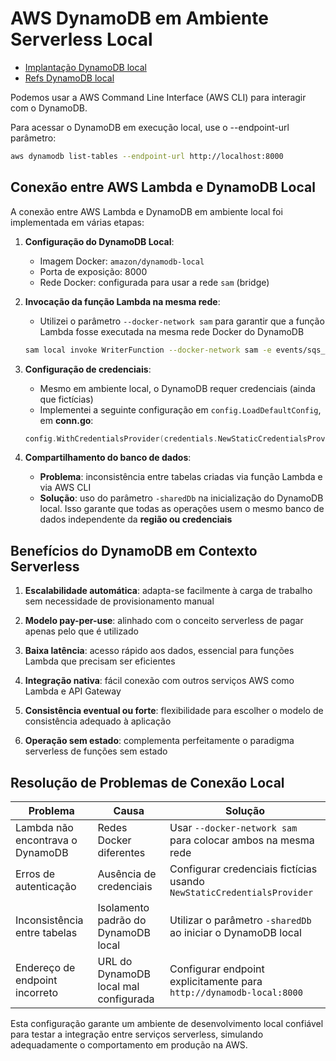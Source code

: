 # AWS DynamoDB em Ambiente Serverless Local

- [Implantação DynamoDB local](https://docs.aws.amazon.com/amazondynamodb/latest/developerguide/DynamoDBLocal.DownloadingAndRunning.html)
- [Refs DynamoDB local](https://docs.aws.amazon.com/amazondynamodb/latest/developerguide/DynamoDBLocal.html)

Podemos usar a AWS Command Line Interface (AWS CLI) para interagir com o DynamoDB.

Para acessar o DynamoDB em execução local, use o --endpoint-url parâmetro:
```bash
aws dynamodb list-tables --endpoint-url http://localhost:8000
```

## Conexão entre AWS Lambda e DynamoDB Local

A conexão entre AWS Lambda e DynamoDB em ambiente local foi implementada em várias etapas:

1. **Configuração do DynamoDB Local**:
   - Imagem Docker: `amazon/dynamodb-local`
   - Porta de exposição: 8000
   - Rede Docker: configurada para usar a rede `sam` (bridge)

2. **Invocação da função Lambda na mesma rede**:
   - Utilizei o parâmetro `--docker-network sam` para garantir que a função Lambda fosse executada na mesma rede Docker do DynamoDB
   ```bash
   sam local invoke WriterFunction --docker-network sam -e events/sqs_event.json
   ```

3. **Configuração de credenciais**:
   - Mesmo em ambiente local, o DynamoDB requer credenciais (ainda que fictícias)
   - Implementei a seguinte configuração em `config.LoadDefaultConfig`, em **conn.go**:
   ```go
   config.WithCredentialsProvider(credentials.NewStaticCredentialsProvider("dummy", "dummy", ""))
   ```

4. **Compartilhamento do banco de dados**:
   - **Problema**: inconsistência entre tabelas criadas via função Lambda e via AWS CLI
   - **Solução**: uso do parâmetro `-sharedDb` na inicialização do DynamoDB local. Isso garante que todas as operações usem o mesmo banco de dados independente da **região ou credenciais**

## Benefícios do DynamoDB em Contexto Serverless

1. **Escalabilidade automática**: adapta-se facilmente à carga de trabalho sem necessidade de provisionamento manual

2. **Modelo pay-per-use**: alinhado com o conceito serverless de pagar apenas pelo que é utilizado

3. **Baixa latência**: acesso rápido aos dados, essencial para funções Lambda que precisam ser eficientes

4. **Integração nativa**: fácil conexão com outros serviços AWS como Lambda e API Gateway

5. **Consistência eventual ou forte**: flexibilidade para escolher o modelo de consistência adequado à aplicação

6. **Operação sem estado**: complementa perfeitamente o paradigma serverless de funções sem estado

## Resolução de Problemas de Conexão Local

| Problema | Causa | Solução |
|----------|-------|---------|
| Lambda não encontrava o DynamoDB | Redes Docker diferentes | Usar `--docker-network sam` para colocar ambos na mesma rede |
| Erros de autenticação | Ausência de credenciais | Configurar credenciais fictícias usando `NewStaticCredentialsProvider` |
| Inconsistência entre tabelas | Isolamento padrão do DynamoDB local | Utilizar o parâmetro `-sharedDb` ao iniciar o DynamoDB local |
| Endereço de endpoint incorreto | URL do DynamoDB local mal configurada | Configurar endpoint explicitamente para `http://dynamodb-local:8000` |

Esta configuração garante um ambiente de desenvolvimento local confiável para testar a integração entre serviços serverless, simulando adequadamente o comportamento em produção na AWS.
